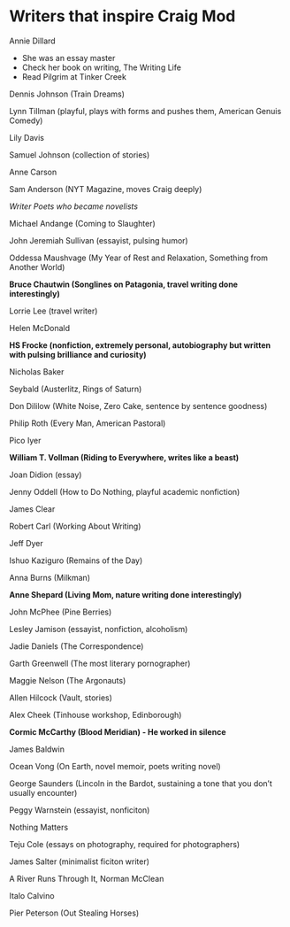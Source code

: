# Writers that inspire Craig Mod

Annie Dillard

- She was an essay master
- Check her book on writing, The Writing Life
- Read Pilgrim at Tinker Creek

Dennis Johnson (Train Dreams)

Lynn Tillman (playful, plays with forms and pushes them, American Genuis Comedy)

Lily Davis

Samuel Johnson (collection of stories)

Anne Carson

Sam Anderson (NYT Magazine, moves Craig deeply)

*Writer Poets who became novelists*

Michael Andange (Coming to Slaughter)

John Jeremiah Sullivan (essayist, pulsing humor)

Oddessa Maushvage (My Year of Rest and Relaxation, Something from Another World)

**Bruce Chautwin (Songlines on Patagonia, travel writing done interestingly)**

Lorrie Lee (travel writer)

Helen McDonald

**HS Frocke (nonfiction, extremely personal, autobiography but written with pulsing brilliance and curiosity)**

Nicholas Baker

Seybald (Austerlitz, Rings of Saturn)

Don Dililow (White Noise, Zero Cake, sentence by sentence goodness)

Philip Roth (Every Man, American Pastoral)

Pico Iyer

**William T. Vollman (Riding to Everywhere, writes like a beast)**

Joan Didion (essay)

Jenny Oddell (How to Do Nothing, playful academic nonfiction)

James Clear

Robert Carl (Working About Writing)

Jeff Dyer

Ishuo Kaziguro (Remains of the Day)

Anna Burns (Milkman)

**Anne Shepard (Living Mom, nature writing done interestingly)**

John McPhee (Pine Berries)

Lesley Jamison (essayist, nonfiction, alcoholism)

Jadie Daniels (The Correspondence)

Garth Greenwell (The most literary pornographer)

Maggie Nelson (The Argonauts)

Allen Hilcock (Vault, stories)

Alex Cheek (Tinhouse workshop, Edinborough)

**Cormic McCarthy (Blood Meridian) - He worked in silence**

James Baldwin

Ocean Vong (On Earth, novel memoir, poets writing novel)

George Saunders (Lincoln in the Bardot, sustaining a tone that you don’t usually encounter)

Peggy Warnstein (essayist, nonficiton)

Nothing Matters

Teju Cole (essays on photography, required for photographers)

James Salter (minimalist ficiton writer)

A River Runs Through It, Norman McClean

Italo Calvino

Pier Peterson (Out Stealing Horses)

